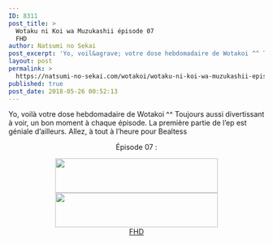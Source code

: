 ```yaml
---
ID: 8311
post_title: >
  Wotaku ni Koi wa Muzukashii épisode 07
  FHD
author: Natsumi no Sekai
post_excerpt: 'Yo, voil&agrave; votre dose hebdomadaire de Wotakoi ^^ Toujours aussi divertissant &agrave; voir, un bon moment &agrave; chaque &eacute;pisode. La premi&egrave;re partie de l&rsquo;ep est g&eacute;niale d&rsquo;ailleurs. Allez, &agrave; tout &agrave; l&rsquo;heure pour Bealtess &Eacute;pisode 07 : FHD'
layout: post
permalink: >
  https://natsumi-no-sekai.com/wotakoi/wotaku-ni-koi-wa-muzukashii-episode-07-fhd/
published: true
post_date: 2018-05-26 00:52:13
---
```

<div class="feedwordpress-gaffer-full-text">

Yo, voilà votre dose hebdomadaire de Wotakoi ^^
Toujours aussi divertissant à voir, un bon moment à chaque épisode.
La première partie de l’ep est géniale d’ailleurs.
Allez, à tout à l’heure pour Bealtess
<span id="more-1953"></span>
<div>
<div style="text-align: center;">

Épisode 07 :

</div>
</div>
<div class="separator" style="text-align: center;"><a href="http://ddl.natsumi-no-sekai.com/player/index.php?vid=http://ddl.natsumi-no-sekai.com/Wotakoi/%5BNatsumi%20no%20Sekai%20%26%20MiaouSubs%5D%20Wotaku%20ni%20Koi%20wa%20Muzukashii%20-%2007%20VOSTFR%20%281920x1080%208bit%20AAC%29%20%5B5B2E87A3%5D.mp4" target="_blank" rel="noopener"><img class="alignnone" src="https://united-subs.dearclouds.com/wp-content/uploads/2018/05/117b71ef2ea5c5a80434d915900a6f91.jpg" alt="" width="320" height="68" border="0" /></a></div>
<div class="separator" style="text-align: center;"><img src="https://2.bp.blogspot.com/-CL45y9w8BDA/VjC3kDmpbLI/AAAAAAAAAro/fg42YMTnDNk/s320/Download.png" width="320" height="68" border="0" /></div>
<div class="separator" style="text-align: center;"><a href="http://ddl.natsumi-no-sekai.com/Wotakoi/%5BNatsumi%20no%20Sekai%20%26%20MiaouSubs%5D%20Wotaku%20ni%20Koi%20wa%20Muzukashii%20-%2007%20VOSTFR%20%281920x1080%208bit%20AAC%29%20%5B5B2E87A3%5D.mp4" download="">FHD</a></div>
</div>